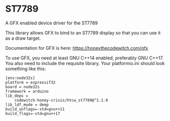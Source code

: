 # ST7789

A GFX enabled device driver for the ST7789

This library allows GFX to bind to an ST7789 display so that you can use it as a draw target.

Documentation for GFX is here: https://honeythecodewitch.com/gfx

To use GFX, you need at least GNU C++14 enabled, preferably GNU C++17. You also need to include the requisite library. Your platformio.ini should look something like this:

```
[env:node32s]
platform = espressif32
board = node32s
framework = arduino
lib_deps = 
	codewitch-honey-crisis/htcw_st7789@^1.1.9
lib_ldf_mode = deep
build_unflags=-std=gnu++11
build_flags=-std=gnu++17
```
